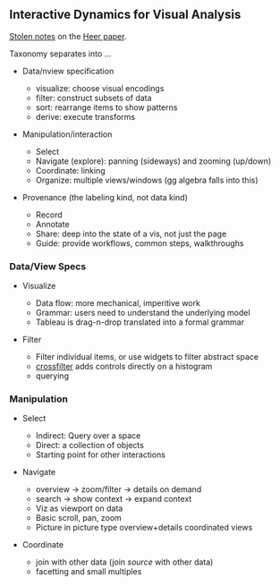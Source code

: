 ## Interactive Dynamics for Visual Analysis

[Stolen notes](https://raw.github.com/sirrice/csail/master/papers.md) on the [Heer paper](http://queue.acm.org/detail.cfm?id=2146416).

Taxonomy separates into ...

* Data/nview specification
  * visualize: choose visual encodings
  * filter: construct subsets of data
  * sort: rearrange items to show patterns
  * derive: execute transforms

* Manipulation/interaction
  * Select
  * Navigate (explore): panning (sideways) and zooming (up/down)
  * Coordinate: linking
  * Organize: multiple views/windows (gg algebra falls into this)

* Provenance (the labeling kind, not data kind)
  * Record
  * Annotate
  * Share: deep into the state of a vis, not just the page
  * Guide: provide workflows, common steps, walkthroughs

### Data/View Specs

* Visualize
  * Data flow: more mechanical, imperitive work
  * Grammar: users need to understand the underlying model
  * Tableau is drag-n-drop translated into a formal grammar

* Filter
  * Filter individual items, or use widgets to filter abstract space
  * [crossfilter](http://square.github.io/crossfilter/) adds controls
    directly on a histogram
  * querying

### Manipulation

* Select
  * Indirect: Query over a space
  * Direct: a collection of objects
  * Starting point for other interactions

* Navigate
  * overview -> zoom/filter -> details on demand
  * search -> show context -> expand context
  * Viz as viewport on data
  * Basic scroll, pan, zoom
  * Picture in picture type overview+details coordinated views

* Coordinate
  * join with other data (join _source_ with other data)
  * facetting and small multiples
